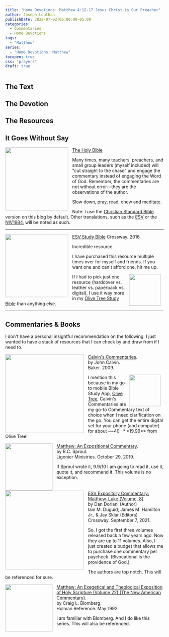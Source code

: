```yaml
---
title: "Home Devotions: Matthew 4:12-17 Jesus Christ is Our Preacher"
author: Joseph Louthan
publishDate: 2022-07-02T06:00:00-05:00
categories:
  - Commentaries
  - Home Devotions
tags:
  - "Matthew"
series:
  - "Home Devotions: Matthew"
tocopen: true
css: "prayers"
draft: true
---
```

## The Text



## The Devotion




## The Resources

## It Goes Without Say

[<img src="/images/resources/bible-CSB-paperback.jpg" align="left" width="200" style="padding-right: 10px" />The Holy Bible](https://amzn.to/3FbGqbM)

Many times, many teachers, preachers, and small group leaders (myself included) will "cut straight to the chase" and engage the commentary instead of engaging the Word of God. Remember, the commentaries are not without error—they are the observations of the author.

Slow down, pray, read, chew and meditate.

Note: I use the [Christian Standard Bible](https://csbible.com) version on this blog by default. Other translations, such as the [ESV](https://www.crossway.org/bibles/) or the [NIV1984](https://bibleportal.com/version/NIV1984), will be noted as such.
&nbsp;  

___

<p style="clear:both;">

[<img src="/images/resources/bible-ESV-study-bible.jpg" align="left" width="200" style="padding-right: 10px" />ESV Study Bible](https://amzn.to/3FbGs38)
Crossway. 2016.

Incredible resource.

I have purchased this resource multiple times over for myself and friends. If you want one and can't afford one, hit me up.

[<img src="/images/resources/icon-bible-olive-tree.png" align="right" width="100" style="padding-right: 10px" />](https://www.olivetree.com) If I had to pick just one resource (hardcover vs. leather vs. paperback vs. digital), I use it way more in my [Olive Tree Study Bible](https://www.olivetree.com) than anything else.  

___

## Commentaries & Books

I don't have a personal insightful recommendation on the following. I just wanted to have a stack of resources that I can check by and draw from if I need to.

<p style="clear:both;">

[<img src="/images/resources/commentary-calvin-set.png" align="left" width="250" style="padding-right: 10px" />Calvin's Commentaries](https://www.olivetree.com/store/product.php?productid=17517).  
by John Calvin.  
Baker. 2009.

[<img src="/images/resources/icon-bible-olive-tree.png" align="right" width="100" style="padding-right: 10px" />](https://www.olivetree.com)I mention this because in my go-to mobile Bible Study App, [Olive Tree](https://www.olivetree.com), Calvin's Commentaries are my go-to Commentary text of choice when I need clarification on the go. You can get the entire digital set for your phone (and computer) for about ~~$40~~ **$19.99** from Olive Tree!

<p style="clear:both;">

[<img src="/images/resources/commentary-sproul-matthew.jpg" align="left" width="150" style="padding-right: 10px" />Matthew: An Expositional Commentary](https://a.co/d/iPO4KvF).  
by R.C. Sproul.  
Ligonier Ministries. October 29, 2019.

If Sproul wrote it, 9.9/10 I am going to read it, use it, quote it, and recommend it. This volume is no exception.

<p style="clear:both;">

[<img src="/images/resources/commentary-esv-expository-set.jpg" align="left" width="250" style="padding-right: 10px" />ESV Expository Commentary: Matthew–Luke (Volume, 8)](https://a.co/d/557ktz).  
by Dan Doriani (Author)  
Iain M. Duguid, James M. Hamilton Jr., & Jay Sklar (Editors)  
Crossway. September 7, 2021.

So, I got the first three volumes released back a few years ago. Now they are up to 11 volumes. Also, I just created a budget that allows me to purchase one commentary per paycheck. (Bivocational is the providence of God.)

The authors are top notch. This will be referenced for sure.

<p style="clear:both;">

[<img src="/images/resources/commentary-nac-blomberg-matthew.jpg" align="left" width="150" style="padding-right: 10px" />Matthew: An Exegetical and Theological Exposition of Holy Scripture (Volume 22) (The New American Commentary)](https://a.co/d/4nRKV6G).  
by Craig L. Blomberg.  
Holman Reference. May 1992.

I am familiar with Blomberg. And I do like this series. This will also be referenced.

<p style="clear:both;">
